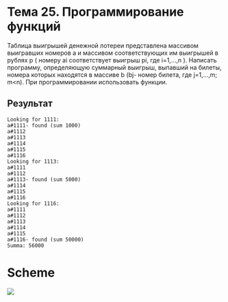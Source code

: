 # Тема 25. Программирование функций

Таблица выигрышей денежной лотереи представлена массивом выигравших номеров a и массивом соответствующих им выигрышей в рублях p ( номеру ai соответствует выигрыш pi, где i=1,…,n ). Написать программу, определяющую суммарный выигрыш, выпавший на билеты, номера которых находятся в массиве b (bj- номер билета, где j=1,…,m; m<n). При программировании использовать функции.


## Результат

```
Looking for 1111:
a#1111- found (sum 1000)
a#1112
a#1113
a#1114
a#1115
a#1116
Looking for 1113:
a#1111
a#1112
a#1113- found (sum 5000)
a#1114
a#1115
a#1116
Looking for 1116:
a#1111
a#1112
a#1113
a#1114
a#1115
a#1116- found (sum 50000)
Summa: 56000
```

# Scheme

![](sources/scheme.png)